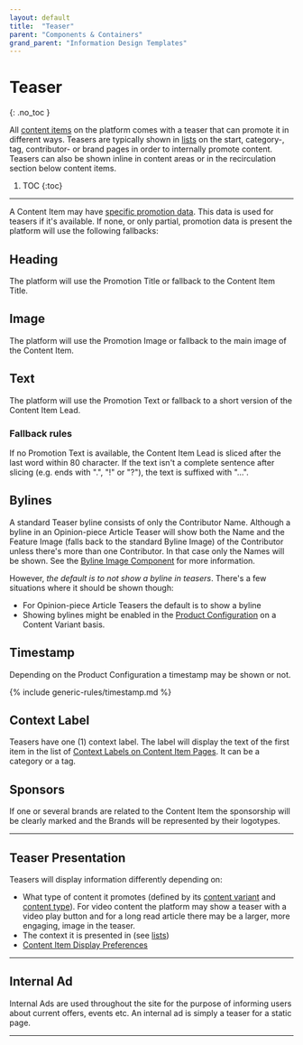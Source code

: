 ```yaml
---
layout: default
title:  "Teaser"
parent: "Components & Containers"
grand_parent: "Information Design Templates"
---
```


# Teaser
{: .no_toc }

All [content items](../data-models/content-item.md) on the platform comes with a teaser that can promote it in different ways. Teasers are typically shown in [lists](components-and-containers-list.md) on the start, category-, tag, contributor- or brand pages in order to internally promote content. Teasers can also be shown inline in content areas or in the recirculation section below content items.

1. TOC
{:toc}

----

A Content Item may have [specific promotion data](../data-models/content-item.md#promotion--indexing-data). This data is used for teasers if it's available. If none, or only partial, promotion data is present the platform will use the following fallbacks:

## Heading
The platform will use the Promotion Title or fallback to the Content Item Title.

## Image
The platform will use the Promotion Image or fallback to the main image of the Content Item.

## Text
The platform will use the Promotion Text or fallback to a short version of the Content Item Lead.

### Fallback rules

If no Promotion Text is available, the Content Item Lead is sliced after the last word within 80 character. If the text isn't a complete sentence after slicing (e.g. ends with ".", "!" or "?"), the text is suffixed with "…".

## Bylines

A standard Teaser byline consists of only the Contributor Name. Although a byline in an Opinion-piece Article Teaser will show both the Name and the Feature Image (falls back to the standard Byline Image) of the Contributor unless there's more than one Contributor. In that case only the Names will be shown. See the [Byline Image Component](components-and-containers-byline-image.md) for more information.  

However, *the default is to not show a byline in teasers*. There's a few situations where it should be shown though:
* For Opinion-piece Article Teasers the default is to show a byline
* Showing bylines might be enabled in the [Product Configuration](../configuration/content-item-teaser-preferences.md) on a Content Variant basis.

## Timestamp
Depending on the Product Configuration a timestamp may be shown or not. 

{% include generic-rules/timestamp.md %}

## Context Label

Teasers have one (1) context label. The label will display the text of the first item in the list of [Context Labels on Content Item Pages](content-item.md#context-label). It can be a category or a tag.

## Sponsors

If one or several brands are related to the Content Item the sponsorship will be clearly marked and the Brands will be represented by their logotypes.

----

## Teaser Presentation

Teasers will display information differently depending on: 
* What type of content it promotes (defined by its [content variant](../data-models/content-item.html#content-variants) and [content type](../data-models/content-item.html)). For video content the platform may show a teaser with a video play button and for a long read article there may be a larger, more engaging, image in the teaser.
* The context it is presented in (see [lists](components-and-containers-list.md))
* [Content Item Display Preferences](../configuration/general-product-preferences.md) 

----

## Internal Ad

Internal Ads are used throughout the site for the purpose of informing users about current offers, events etc. An 
internal ad is simply a teaser for a static page.

----

